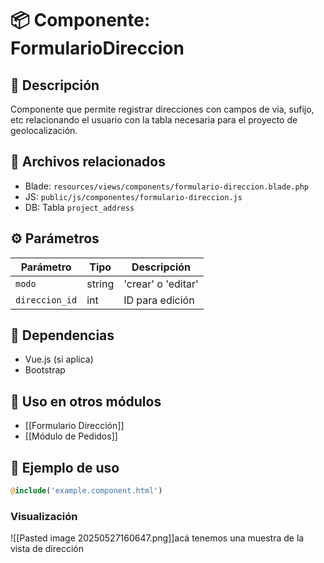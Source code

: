 # 📦 Componente: FormularioDireccion

## 🧩 Descripción
Componente que permite registrar direcciones con campos de via, sufijo, etc relacionando el usuario con la tabla necesaria para el proyecto de geolocalización.

## 📁 Archivos relacionados
- Blade: `resources/views/components/formulario-direccion.blade.php`
- JS: `public/js/componentes/formulario-direccion.js`
- DB: Tabla `project_address`

## ⚙️ Parámetros
| Parámetro | Tipo | Descripción |
|----------|------|-------------|
| `modo`   | string | 'crear' o 'editar' |
| `direccion_id` | int | ID para edición |

## 📌 Dependencias
- Vue.js (si aplica)
- Bootstrap

## 🔄 Uso en otros módulos
- [[Formulario Dirección]]
- [[Módulo de Pedidos]]

## 📎 Ejemplo de uso
```php
@include('example.component.html')
```

### Visualización
![[Pasted image 20250527160647.png]]acá tenemos una muestra de la vista de dirección